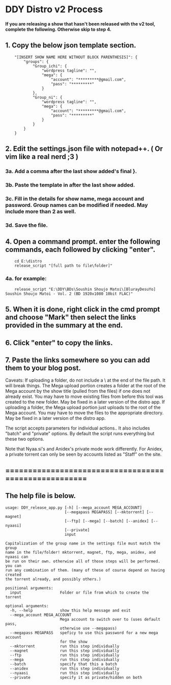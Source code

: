 # DDY Distro v2 Process
#### If you are releasing a show that hasn't been released with the v2 tool, complete the following. Otherwise skip to step 4.

## 1. Copy the below json template section.

        "[INSERT SHOW NAME HERE WITHOUT BLOCK PARENTHESIS]": {
			"groups": {
                "Group_ichi": {
                    "wordpress tagline": "",
                    "mega": {
                        "account": "*********@gmail.com",
                        "pass": "*********"
                    }
                },
                "Group_ni": {
                    "wordpress tagline": "",
                    "mega": {
                        "account": "*********@gmail.com",
                        "pass": "*********"
                    }
                }
            }
        }

## 2. Edit the settings.json file with notepad++. ( Or vim like a real nerd ;3 )

### 3a. Add a comma after the last show added's final }.
### 3b. Paste the template in after the last show added.
### 3c. Fill in the details for show name, mega account and password. Group names can be modified if needed. May include more than 2 as well.
### 3d. Save the file.

## 4.  Open a command prompt. enter the following commands, each followed by clicking "enter".

```
    cd E:\distro
	release_script "[full path to file\folder]"
```

### 4a. for example:
```
	release_script "E:\DDY\BDs\Soushin Shoujo Matoi\[BlurayDesuYo] Soushin Shoujo Matoi - Vol. 2 (BD 1920x1080 10bit FLAC)"
```
## 5. When it is done, right click in the cmd prompt and choose "Mark" then select the links provided in the summary at the end.
## 6. Click "enter" to copy the links.
## 7. Paste the links somewhere so you can add them to your blog post.

Caveats:
	If uploading a folder, do not include a \ at the end of the file path. It will break things.
	The Mega upload portion creates a folder at the root of the Mega account by the show title (pulled from the files) if one does not already exist. You may have to move existing files from before this tool was created to the new folder. May be fixed in a later version of the distro app.
	If uploading a folder, the Mega upload portion just uploads to the root of the Mega account. You may have to move the files to the appropriate directory. May be fixed in a later version of the distro app.


The script accepts parameters for individual actions.. It also includes "batch" and "private" options. By default the script runs everything but these two options.

Note that Nyaa.si's and Anidex's private mode work differently. For Anidex, a private torrent can only be seen by accounts listed as "Staff" on the site.

## =====================================================

## The help file is below.

```
usage: DDY_release_app.py [-h] [--mega_account MEGA_ACCOUNT]
                          [--megapass MEGAPASS] [--mktorrent] [--magnet]
                          [--ftp] [--mega] [--batch] [--anidex] [--nyaasi]
                          [--private]
                          input

Capitalization of the group name in the settings file must match the group
name in the file/folder! mktorrent, magnet, ftp, mega, anidex, and nyaasi can
be run on their own. otherwise all of those steps will be performed. you can
run any combination of them. (many of these of course depend on having created
the torrent already, and possibly others.)

positional arguments:
  input                 Folder or file from which to create the torrent

optional arguments:
  -h, --help            show this help message and exit
  --mega_account MEGA_ACCOUNT
                        Mega account to switch over to (uses default pass,
                        otherwise use --megapass)
  --megapass MEGAPASS   speficy to use this password for a new mega account
                        for the show
  --mktorrent           run this step individually
  --magnet              run this step individually
  --ftp                 run this step individually
  --mega                run this step individually
  --batch               specify that this a batch
  --anidex              run this step individually
  --nyaasi              run this step individually
  --private             specify it as private/hidden on both

  ```
